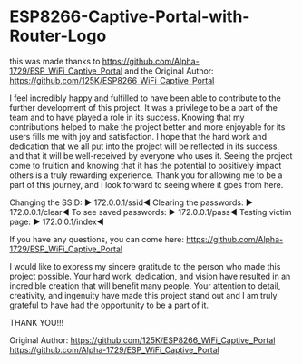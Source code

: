 # ESP8266-Captive-Portal-with-Router-Logo
this was made thanks to https://github.com/Alpha-1729/ESP_WiFi_Captive_Portal and the Original Author: https://github.com/125K/ESP8266_WiFi_Captive_Portal


I feel incredibly happy and fulfilled to have been able to contribute to the further development of this project. It was a privilege to be a part of the team 
and to have played a role in its success. Knowing that my contributions helped to make the project better and more enjoyable for its users fills me with joy 
and satisfaction. I hope that the hard work and dedication that we all put into the project will be reflected in its success, and that it will be well-received
by everyone who uses it. Seeing the project come to fruition and knowing that it has the potential to positively impact others is a truly rewarding experience.
Thank you for allowing me to be a part of this journey, and I look forward to seeing where it goes from here.

Changing the SSID: ▶️ 172.0.0.1/ssid◀️
Clearing the passwords: ▶️ 172.0.0.1/clear◀️
To see saved passwords: ▶️ 172.0.0.1/pass◀️
Testing victim page: ▶️ 172.0.0.1/index◀️

If you have any questions, you can come here: https://github.com/Alpha-1729/ESP_WiFi_Captive_Portal

I would like to express my sincere gratitude to the person who made this project possible. Your hard work, dedication, and vision have resulted in an incredible
creation that will benefit many people. Your attention to detail, creativity, and ingenuity have made this project stand out and I am truly grateful to have had 
the opportunity to be a part of it.

THANK YOU!!!

Original Author: https://github.com/125K/ESP8266_WiFi_Captive_Portal
https://github.com/Alpha-1729/ESP_WiFi_Captive_Portal
